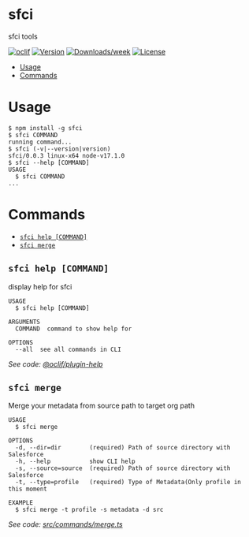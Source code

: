 sfci
====

sfci tools

[![oclif](https://img.shields.io/badge/cli-oclif-brightgreen.svg)](https://oclif.io)
[![Version](https://img.shields.io/npm/v/sfci.svg)](https://npmjs.org/package/sfci)
[![Downloads/week](https://img.shields.io/npm/dw/sfci.svg)](https://npmjs.org/package/sfci)
[![License](https://img.shields.io/npm/l/sfci.svg)](https://github.com/https://github.com/silascmv/sfci/blob/master/package.json)

<!-- toc -->
* [Usage](#usage)
* [Commands](#commands)
<!-- tocstop -->
# Usage
<!-- usage -->
```sh-session
$ npm install -g sfci
$ sfci COMMAND
running command...
$ sfci (-v|--version|version)
sfci/0.0.3 linux-x64 node-v17.1.0
$ sfci --help [COMMAND]
USAGE
  $ sfci COMMAND
...
```
<!-- usagestop -->
# Commands
<!-- commands -->
* [`sfci help [COMMAND]`](#sfci-help-command)
* [`sfci merge`](#sfci-merge)

## `sfci help [COMMAND]`

display help for sfci

```
USAGE
  $ sfci help [COMMAND]

ARGUMENTS
  COMMAND  command to show help for

OPTIONS
  --all  see all commands in CLI
```

_See code: [@oclif/plugin-help](https://github.com/oclif/plugin-help/blob/v3.2.9/src/commands/help.ts)_

## `sfci merge`

Merge your metadata from source path to target org path

```
USAGE
  $ sfci merge

OPTIONS
  -d, --dir=dir        (required) Path of source directory with Salesforce
  -h, --help           show CLI help
  -s, --source=source  (required) Path of source directory with Salesforce
  -t, --type=profile   (required) Type of Metadata(Only profile in this moment

EXAMPLE
  $ sfci merge -t profile -s metadata -d src
```

_See code: [src/commands/merge.ts](https://github.com/silascmv/sfci/blob/v0.0.3/src/commands/merge.ts)_
<!-- commandsstop -->
